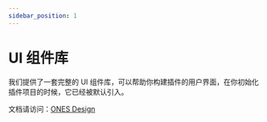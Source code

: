 ```yaml
---
sidebar_position: 1
---
```


# UI 组件库

我们提供了一套完整的 UI 组件库，可以帮助你构建插件的用户界面，在你初始化插件项目的时候，它已经被默认引入。

文档请访问：[ONES Design](https://bangwork.github.io/ones-design/)
